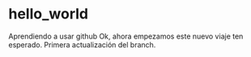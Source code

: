 # hello_world
Aprendiendo a usar github
Ok, ahora empezamos este nuevo viaje ten esperado.
Primera actualización del branch.

